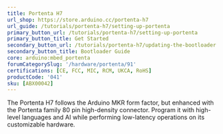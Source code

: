```yaml
---
title: Portenta H7
url_shop: https://store.arduino.cc/portenta-h7
url_guide: /tutorials/portenta-h7/setting-up-portenta
primary_button_url: /tutorials/portenta-h7/setting-up-portenta
primary_button_title: Get Started
secondary_button_url: /tutorials/portenta-h7/updating-the-bootloader
secondary_button_title: Bootloader Guide
core: arduino:mbed_portenta
forumCategorySlug: '/hardware/portenta/91'
certifications: [CE, FCC, MIC, RCM, UKCA, RoHS]
productCode: '041'
sku: [ABX00042]
---
```


The Portenta H7 follows the Arduino MKR form factor, but enhanced with the Portenta family 80 pin high-density connector. Program it with high-level languages and AI while performing low-latency operations on its customizable hardware.